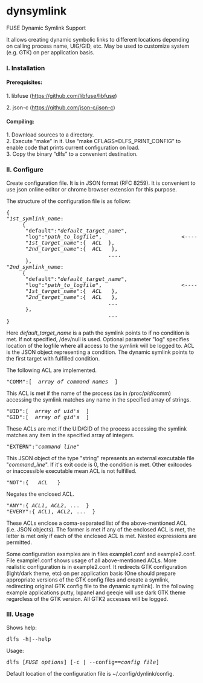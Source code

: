 # dynsymlink
FUSE Dynamic Symlink Support

It allows creating dynamic symbolic links to different locations
depending on calling process name, UIG/GID, etc. May be used to
customize system (e.g. GTK) on per application basis.

<h3><p>I. Installation</h3>
<h4>Prerequisites:</h4>
1. libfuse (<a href="https://github.com/libfuse/libfuse">https://github.com/libfuse/libfuse</a>)<p>
2. json-c (<a href="https://github.com/json-c/json-c">https://github.com/json-c/json-c</a>)<p>

<h4>Compiling:</h4>
1. Download sources to a directory.<br>
2. Execute “make” in it. Use “make CFLAGS=DLFS_PRINT_CONFIG” to enable code that prints
current configuration on load.<br>
3. Copy the binary “dlfs” to a convenient destination.

<h3>II. Configure</h3>
Create configuration file. It is in JSON format (RFC 8259). It is convenient
to use json online editor or chrome browser extension for this purpose.<p>

The structure of the configuration file is as follow:<p>
<pre>
{
"<i>1st_symlink_name</i>:
     {
      "default":"<i>default_target_name</i>",
      "log":"<i>path_to_logfile</i>",                         &lt;---- OPTIONAL PARAMETER!
      "<i>1st_target_name</i>":{  <i>ACL</i>  },
      "<i>2nd_target_name</i>":{  <i>ACL</i>   },
                                ....
      },                          
"<i>2nd_symlink_name</i>:
     {
      "default":"<i>default_target_name</i>",
      "log":"<i>path_to_logfile</i>",                         &lt;---- OPTIONAL PARAMETER!
      "<i>1st_target_name</i>":{  <i>ACL</i>   },
      "<i>2nd_target_name</i>":{  <i>ACL</i>   },
                                ...
      },                          
                                ...
}
</pre>
<p>Here  <i>default_target_name</i> is a path the symlink points to if no condition is met.
If not specified, /dev/null is used.
Optional parameter "log" specifies location of the logfile where all access to the symlink 
will be logged to. ACL is the JSON object representing a condition. 
The dynamic symlink points to the first target with fulfilled condition. <p>

The following ACL are implemented.
<pre>"COMM":[  <i>array of command names</i>  ]</pre>
This ACL is met if the name of the process (as in /proc/<i>pid</i>/comm) accessing the symlink matches
any name in the specified array of strings.
<pre>"UID":[  <i>array of uid's</i>  ]
"GID":[  <i>array of gid's</i>  ]</pre>
These ACLs are met if the UID/GID of the process accessing the symlink matches
any item in the specified array of integers.
<pre>"EXTERN":"<i>command_line</i>"</pre>
This JSON object of the type "string" represents an external executable file "<i>command_line</i>".
If it's exit code is 0, the condition is met. Other exitcodes or inaccessible executable mean ACL is not fulfilled.
<pre>"NOT":{   <i>ACL</i>   }</pre>
Negates the enclosed ACL.
<pre>"ANY":{ <i>ACL1</i>, <i>ACL2</i>, ...  } 
"EVERY":{ <i>ACL1</i>, <i>ACL2</i>, ...  }</pre>
These ACLs enclose a coma-separated list of the above-mentioned ACL (i.e. JSON objects). 
The former is met if any of the enclosed ACL is met, the letter is met only if each of the enclosed ACL is met.
Nested expressions are permitted.
<p>Some configuration examples are in files example1.conf and example2.conf. 
File example1.conf shows usage of all above-mentioned ACLs. More realistic configuration is in example2.conf. 
It redirects GTK configuration (light/dark theme, etc) on per application basis 
(One should prepare appropriate versions of the GTK config files and create a symlink, redirecting original 
GTK config file to the dynamic symlink). In the following example applications putty, lxpanel and geeqie 
will use dark GTK theme regardless of the GTK version. All GTK2 accesses will be logged.

<h3>III. Usage</h3>
Shows help:
<pre>dlfs -h|--help</pre> 
Usage:
<pre>dlfs [<i>FUSE_options</i>] [-c | --config==<i>config_file</i>] <mount_point></pre> 
Default location of the configuration file is ~/.config/dynlink/config.
